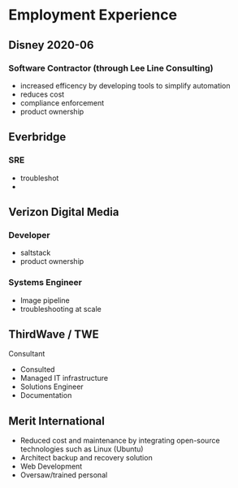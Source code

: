 
# Employment Experience
## Disney 2020-06
### Software Contractor (through Lee Line Consulting)
* increased efficency by developing tools to simplify automation
* reduces cost
* compliance enforcement
* product ownership

## Everbridge
### SRE
* troubleshot
* 

## Verizon Digital Media
### Developer
* saltstack
* product ownership

### Systems Engineer
* Image pipeline
* troubleshooting at scale

## ThirdWave / TWE
Consultant
* Consulted
* Managed IT infrastructure
* Solutions Engineer
* Documentation

## Merit International

* Reduced cost and maintenance by  integrating open-source technologies such as Linux (Ubuntu)
* Architect backup and recovery solution
* Web Development
* Oversaw/trained personal

<!--stackedit_data:
eyJoaXN0b3J5IjpbNzYwNjczNzc4LC02MTc2MDUxMDgsLTEzND
c4ODgyMjQsMTg4ODAwMzUzMywxMzAyMzYzODgzXX0=
-->